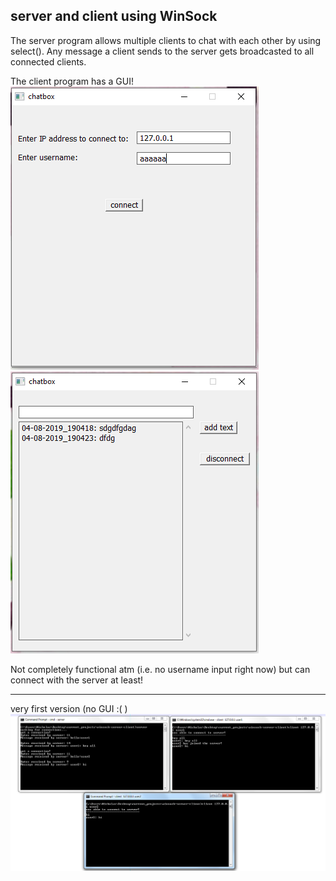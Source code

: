 ## server and client using WinSock    
    
The server program allows multiple clients to chat with each other by using select(). Any message a client sends to the server gets broadcasted to all connected clients.    
    
The client program has a GUI!    
![client gui screenshot](screenshots/clientgui1.png)    
![client gui screenshot](screenshots/clientgui2.png)    
    
Not completely functional atm (i.e. no username input right now) but can connect with the server at least!    
    
---
very first version (no GUI :( )    
![screenshot of the server and 2 clients](screenshots/screenshot.png)    